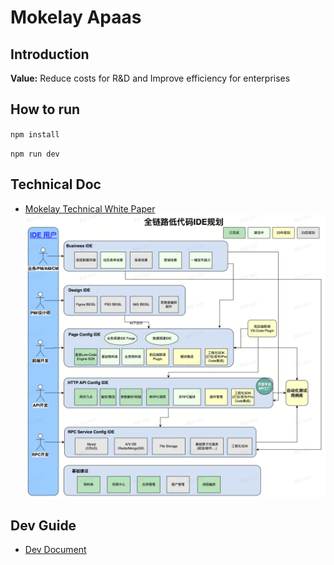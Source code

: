 # Mokelay Apaas
## Introduction
**Value:** Reduce costs for R&D and Improve efficiency for enterprises

## How to run
`npm install`

`npm run dev`

## Technical Doc
- [Mokelay Technical White Paper](./doc/Mokelay_Technical_White_Paper.pdf)
![Mokelay Editor Planning](https://raw.githubusercontent.com/Mokelay/mokelay-apaas/main/doc/Mokelay_Editor.jpg)

## Dev Guide
- [Dev Document](./DEV.md)
